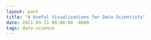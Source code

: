 ```yaml
---
layout: post
title: "4 Useful Visualizations for Data Scientists"
date: 2021-03-11 00:00:00 -0600
tags: data-science
---
```



